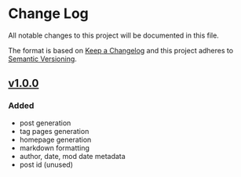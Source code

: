# Change Log
All notable changes to this project will be documented in this file.

The format is based on [Keep a Changelog](http://keepachangelog.com/) 
and this project adheres to [Semantic Versioning](http://semver.org/).

## [v1.0.0]
### Added
- post generation
- tag pages generation
- homepage generation
- markdown formatting
- author, date, mod date metadata
- post id (unused)

[v1.0.0]: https://gogs.system33.pw/mello/bm/src/v1.0.0
